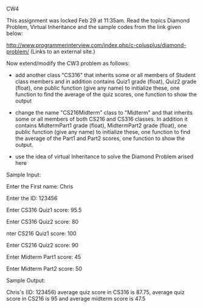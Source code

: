 CW4

This assignment was locked Feb 29 at 11:35am.
Read the topics Diamond Problem, Virtual Inheritance and the sample codes from the link given below:

http://www.programmerinterview.com/index.php/c-cplusplus/diamond-problem/ (Links to an external site.)

 

Now extend/modify the CW3 problem as follows:

- add another class "CS316" that inherits some or all members of Student class members  and in addition contains Quiz1 grade (float), Quiz2 grade (float), one public function (give any name) to initialize these, one function to find the average of the quiz scores, one function to show the output

- change the name "CS216Midterm" class to "Midterm" and that inherits some or all members of both CS216 and CS316 classes. In addition it contains MidtermPart1 grade (float), MidtermPart2 grade (float), one public function (give any name) to initialize these, one function to find the average of the Part1 and Part2 scores, one function to show the output.

- use the idea of virtual Inheritance to solve the Diamond Problem arised here 

 

Sample Input:

Enter the First name: Chris

Enter the ID: 123456

Enter CS316 Quiz1 score: 95.5

Enter CS316 Quiz2 score: 80

nter CS216 Quiz1 score: 100

Enter CS216 Quiz2 score: 90

Enter Midterm Part1 score: 45

Enter Midterm Part2 score: 50

 

Sample Output:

Chris's (ID: 123456) average quiz score in CS316 is 87.75,  average quiz score in CS216 is 95 and average midterm score is 47.5